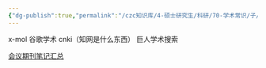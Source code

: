 ```yaml
---
{"dg-publish":true,"permalink":"/czc知识库/4-硕士研究生/科研/70-学术常识/子/查文献网站/","dgPassFrontmatter":true,"created":"2024-06-18T17:45:21.903+08:00","updated":"2024-12-08T12:30:44.655+08:00"}
---
```



x-mol
谷歌学术
cnki（知网是什么东西）
巨人学术搜索

[会议期刊笔记汇总](会议期刊笔记汇总.md)